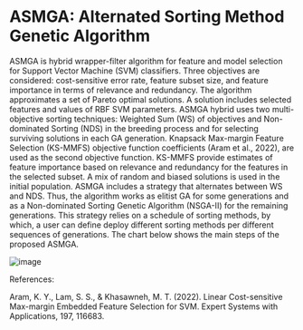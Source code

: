 # ASMGA: Alternated Sorting Method Genetic Algorithm
ASMGA is hybrid wrapper-filter algorithm for feature and model selection for Support Vector Machine (SVM) classifiers.
Three objectives are considered: cost-sensitive error rate, feature subset size, and feature importance in terms of relevance and redundancy. 
The algorithm approximates a set of Pareto optimal solutions. A solution includes selected features and values of RBF SVM parameters. 
ASMGA hybrid uses two multi-objective sorting techniques: Weighted Sum (WS) of objectives and Non-dominated Sorting (NDS) in the breeding process and for selecting surviving solutions in each GA generation. 
Knapsack Max-margin Feature Selection (KS-MMFS) objective function coefficients (Aram et al., 2022), are used as the second objective function.
KS-MMFS provide estimates of feature importance based on relevance and redundancy for the features in the selected subset. 
A mix of random and biased solutions is used in the initial population. 
ASMGA includes a strategy that alternates between WS and NDS. Thus, the algorithm works as elitist GA for some generations and as a Non-dominated Sorting Genetic Algorithm (NSGA-II) for the remaining generations. 
This strategy relies on a schedule of sorting methods, by which, a user can define deploy different sorting methods per different sequences of generations. 
The chart below shows the main steps of the proposed ASMGA. 

![image](https://user-images.githubusercontent.com/57454095/172543282-334c7c50-1892-4e57-910a-1760a939ed1c.png)


References:

Aram, K. Y., Lam, S. S., & Khasawneh, M. T. (2022). Linear Cost-sensitive Max-margin Embedded Feature Selection for SVM. Expert Systems with Applications, 197, 116683.
